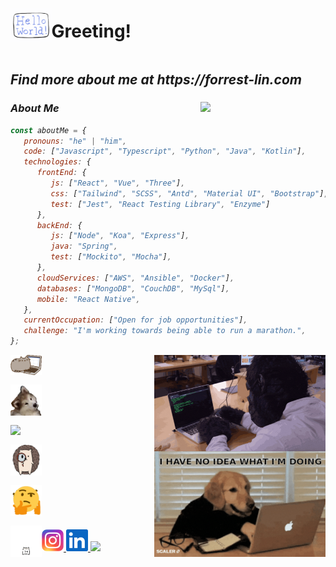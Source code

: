 <div style="display: flex; align-items:center;">
<img src="/helloworld.gif" style="width: 13%;" />
<h1>Greeting!<h1>
</div>

<div>
<div class="heart"></div>
<h2><i>Find more about me at <a>https://forrest-lin.com</a></h2>
</div>



<img align='right' src="https://media.giphy.com/media/M9gbBd9nbDrOTu1Mqx/giphy.gif" width="200px">

### About Me
```javascript
const aboutMe = {
   pronouns: "he" | "him",
   code: ["Javascript", "Typescript", "Python", "Java", "Kotlin"],
   technologies: {
      frontEnd: {
         js: ["React", "Vue", "Three"],
         css: ["Tailwind", "SCSS", "Antd", "Material UI", "Bootstrap"],
         test: ["Jest", "React Testing Library", "Enzyme"]
      },
      backEnd: {
         js: ["Node", "Koa", "Express"],
         java: "Spring",
         test: ["Mockito", "Mocha"],
      },
      cloudServices: ["AWS", "Ansible", "Docker"],
      databases: ["MongoDB", "CouchDB", "MySql"],
      mobile: "React Native",
   },
   currentOccupation: ["Open for job opportunities"],
   challenge: "I'm working towards being able to run a marathon.",
};
```

<div style="display:flex; justify-content: space-between; width:100%">

<div style="display:flex; flex-direction:column; justify-content: space-between; width:100%">
<img src="/catkeyboard1.gif" width="50px" />
<img src="/shakeheaddog.gif" width="50px" />
<img src="https://raw.githubusercontent.com/alexnaiman/alexnaiman/master/resources/pug_dance.gif" width="50px" />
<img src="/searching.gif" width="50px" />
<img src="/thinking.gif" width="50px" />
<div style="display:flex; align-items: center; max-height:50px;">
<img src="/expectation.gif" width="50px" />
<div>

  <a href="https://www.instagram.com/alex.naiman.4/">
    <img src="/ins.webp" height="35px" />
  </a>
  <a href="https://www.linkedin.com/in/alexandru-nicolae-naiman-28b60a137/">
    <img src="/linkedin.png" height="35px" />
  </a>

  <a href="mailto:alex.naiman.4@gmail.com">
    <img src="https://raw.githubusercontent.com/alexnaiman/alexnaiman/master/resources/gmail.png" height="30px" />
  </a>
</div>
</div>
</div>

<div style="display:flex; flex-direction:column; justify-content: space-between">
<img src="/gorillacoding.gif"/>
<img src="/dogcoding.gif"/>
</div>

</div>




#
